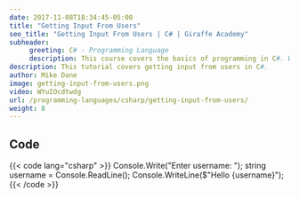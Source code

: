 ```yaml
---
date: 2017-11-08T18:34:45-05:00
title: "Getting Input From Users"
seo_title: "Getting Input From Users | C# | Giraffe Academy"
subheader:
     greeting: C# - Programming Language
     description: This course covers the basics of programming in C#. Work your way through the videos and we'll teach you everything you need to know to start your programming journey!
description: This tutorial covers getting input from users in C#.
author: Mike Dane
image: getting-input-from-users.png
video: WYuIOcdtwdg
url: /programming-languages/csharp/getting-input-from-users/
weight: 8
---
```

## Code

{{< code lang="csharp" >}}
Console.Write("Enter username: ");
string username = Console.ReadLine();
Console.WriteLine($"Hello {username}");
{{< /code >}}
